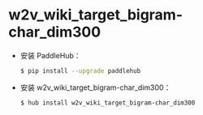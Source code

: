 # w2v_wiki_target_bigram-char_dim300
* 安装 PaddleHub：

    ```bash
    $ pip install --upgrade paddlehub
    ```

* 安装 w2v_wiki_target_bigram-char_dim300：

    ```bash
    $ hub install w2v_wiki_target_bigram-char_dim300
    ```
